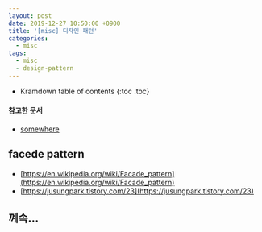 ```yaml
---
layout: post
date: 2019-12-27 10:50:00 +0900
title: '[misc] 디자인 패턴'
categories:
  - misc
tags:
  - misc
  - design-pattern
---
```


* Kramdown table of contents
{:toc .toc}

#### 참고한 문서

- [somewhere](somewhere)

## facede pattern

- [https://en.wikipedia.org/wiki/Facade_pattern](https://en.wikipedia.org/wiki/Facade_pattern)
- [https://jusungpark.tistory.com/23](https://jusungpark.tistory.com/23)

## 꼐속...
